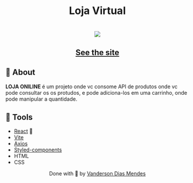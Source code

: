 <h1 align="center">Loja Virtual
</h1>


<h1 align="center">
  <img 
    src="https://vandersonmendes.github.io/Portf-lio/assets/img/Loja%20Online.jpg"
  />
</h1>


<h2 align="center">
  <a href="https://loja-online-ashen.vercel.app/" target="_blank">See the site</a>
</h2>


## 🧾 About

**LOJA ONILINE** é um projeto onde vc consome API de produtos onde vc pode consultar os os protudos, e pode adiciona-los em uma carrinho, onde pode manipular a quantidade.

## 🔧 Tools

- [React](https://reactjs.org) 💙
- [Vite ](https://vitejs.dev/)
- [Axios](https://axios-http.com/ptbr/docs/intro)
- [Styled-components](https://styled-components.com/)
- HTML
- CSS





<p align="center">Done with 💙 by <a href="https://vandersonmendes.github.io/Portf-lio/">Vanderson Dias Mendes</a></p>


 
